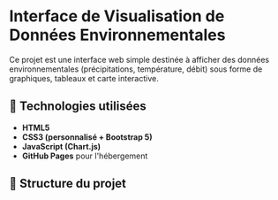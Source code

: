 # Interface de Visualisation de Données Environnementales

Ce projet est une interface web simple destinée à afficher des données environnementales (précipitations, température, débit) sous forme de graphiques, tableaux et carte interactive.

## 🔧 Technologies utilisées

- **HTML5**  
- **CSS3 (personnalisé + Bootstrap 5)**  
- **JavaScript (Chart.js)**  
- **GitHub Pages** pour l'hébergement

## 📁 Structure du projet
